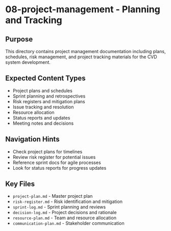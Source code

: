 # 08-project-management - Planning and Tracking

## Purpose
This directory contains project management documentation including plans, schedules, risk management, and project tracking materials for the CVD system development.

## Expected Content Types
- Project plans and schedules
- Sprint planning and retrospectives
- Risk registers and mitigation plans
- Issue tracking and resolution
- Resource allocation
- Status reports and updates
- Meeting notes and decisions

## Navigation Hints
- Check project plans for timelines
- Review risk register for potential issues
- Reference sprint docs for agile processes
- Look for status reports for progress updates

## Key Files
- `project-plan.md` - Master project plan
- `risk-register.md` - Risk identification and mitigation
- `sprint-log.md` - Sprint planning and reviews
- `decision-log.md` - Project decisions and rationale
- `resource-plan.md` - Team and resource allocation
- `communication-plan.md` - Stakeholder communication